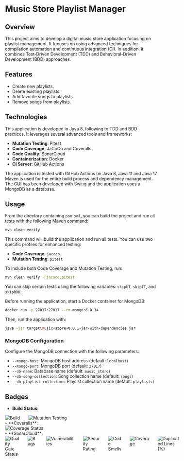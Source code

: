 # Music Store Playlist Manager

## Overview
This project aims to develop a digital music store application focusing on playlist management. It focuses on using advanced techniques for compilation automation and continuous integration (CI). In addition, it combines Test-Driven Development (TDD) and Behavioral-Driven Development (BDD) approaches.

## Features
- Create new playlists.
- Delete existing playlists.
- Add favorite songs to playlists.
- Remove songs from playlists.

## Technologies
This application is developed in Java 8, following to TDD and BDD practices. It leverages several advanced tools and frameworks:
- **Mutation Testing**: Pitest
- **Code Coverage**: JaCoCo and Coveralls
- **Code Quality**: SonarCloud
- **Containerization**: Docker
- **CI Server**: GitHub Actions

The application is tested with GitHub Actions on Java 8, Java 11 and Java 17. Maven is used for the entire build process and dependency management. The GUI has been developed with Swing and the application uses a MongoDB as a database.

## Usage
From the directory containing `pom.xml`, you can build the project and run all tests with the following Maven command:
```sh
mvn clean verify
```
This command will build the application and run all tests. You can use two specific profiles for enhanced testing:
- **Code Coverage**: `jacoco`
- **Mutation Testing**: `pitest`

To include both Code Coverage and Mutation Testing, run:
```sh
mvn clean verify -Pjacoco,pitest
```
You can skip certain tests using the following variables: `skipUT`, `skipIT`, and `skipBDD`.

Before running the application, start a Docker container for MongoDB:
```sh
docker run -p 27017:27017 --rm mongo:6.0.14
```
Then, run the application with:
```sh
java -jar target\music-store-0.0.1-jar-with-dependencies.jar
```

### MongoDB Configuration
Configure the MongoDB connection with the following parameters:
- `--mongo-host`: MongoDB host address (default: `localhost`)
- `--mongo-port`: MongoDB port (default: `27017`)
- `--db-name`: Database name (default: `music_store`)
- `--db-song-collection`: Song collection name (default: `songs`)
- `--db-playlist-collection`: Playlist collection name (default: `playlists`)

## Badges
- **Build Status**:
<div style="display: flex; flex-direction: row; gap: 10px;">
    <img src="https://github.com/DavideDelBimbo/Music-Store/actions/workflows/maven.yml/badge.svg" alt="Build">&nbsp;&nbsp;
    <img src="https://github.com/DavideDelBimbo/Music-Store/actions/workflows/pitest.yml/badge.svg" alt="Mutation Testing">
</div>
- **Coveralls**:
<div style="display: flex; flex-direction: row; gap: 10px;">
    <img src="https://coveralls.io/repos/github/DavideDelBimbo/Music-Store/badge.svg" alt="Coverage Status">
</div>
- **SonarCloud**:
<div style="display: flex; flex-direction: row; gap: 10px;">
    <img src="https://sonarcloud.io/api/project_badges/measure?project=DavideDelBimbo_Music-Store&metric=alert_status" alt="Quality Gate Status">&nbsp;&nbsp;
    <img src="https://sonarcloud.io/api/project_badges/measure?project=DavideDelBimbo_Music-Store&metric=bugs" alt="Bugs">&nbsp;&nbsp;
    <img src="https://sonarcloud.io/api/project_badges/measure?project=DavideDelBimbo_Music-Store&metric=vulnerabilities" alt="Vulnerabilities">&nbsp;&nbsp;
    <img src="https://sonarcloud.io/api/project_badges/measure?project=DavideDelBimbo_Music-Store&metric=security_rating" alt="Security Rating">&nbsp;&nbsp;
    <img src="https://sonarcloud.io/api/project_badges/measure?project=DavideDelBimbo_Music-Store&metric=code_smells" alt="Code Smells">&nbsp;&nbsp;
    <img src="https://sonarcloud.io/api/project_badges/measure?project=DavideDelBimbo_Music-Store&metric=coverage" alt="Coverage">&nbsp;&nbsp;
    <img src="https://sonarcloud.io/api/project_badges/measure?project=DavideDelBimbo_Music-Store&metric=duplicated_lines_density" alt="Duplicated Lines (%)">
</div>